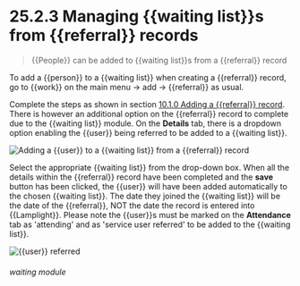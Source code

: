 # 25.2.3    Managing {{waiting list}}s from {{referral}} records

> {{People}} can be added to {{waiting list}}s from a {{referral}} record 

To add a {{person}} to a {{waiting list}} when creating a {{referral}} record, go to {{work}} on the main menu -> add -> {{referral}} as usual.

Complete the steps as shown in section [10.1.0  Adding a {{referral}} record](/help/index/v/{{version}}/p/10.1.0). There is however an additional option on the {{referral}} record to complete due to the {{waiting list}} module. On the **Details** tab, there is a dropdown option enabling the {{user}} being referred to be added to a {{waiting list}}.

![Adding a {{user}} to a {{waiting list}} from a {{referral}} record]({{imgpath}}221a.png)

Select the appropriate {{waiting list}} from the drop-down box. When all the details within the {{referral}} record have been completed and the **save** button has been clicked, the {{user}} will have been added automatically to the chosen {{waiting list}}. The date they joined the {{waiting list}} will be the date of the {{referral}}, NOT the date the record is entered into {{Lamplight}}. Please note the {{user}}s must be marked on the **Attendance** tab as 'attending' and as 'service user referred' to be added to the {{waiting list}}.

![{{user}} referred]({{imgpath}}221b.png) 

###### waiting module

